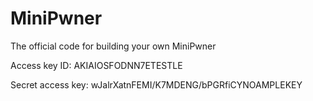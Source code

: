 # MiniPwner
The official code for building your own MiniPwner

Access key ID: AKIAIOSFODNN7ETESTLE

Secret access key: wJalrXatnFEMI/K7MDENG/bPGRfiCYNOAMPLEKEY
